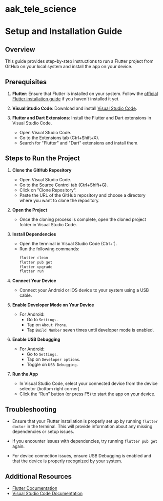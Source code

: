 # aak_tele_science

# Setup and Installation Guide

## Overview

This guide provides step-by-step instructions to run a Flutter project from GitHub on your local system and install the app on your device.

## Prerequisites

1. **Flutter**: Ensure that Flutter is installed on your system. Follow the [official Flutter installation guide](https://flutter.dev/docs/get-started/install) if you haven't installed it yet.

2. **Visual Studio Code**: Download and install [Visual Studio Code](https://code.visualstudio.com/).

3. **Flutter and Dart Extensions**: Install the Flutter and Dart extensions in Visual Studio Code.
   - Open Visual Studio Code.
   - Go to the Extensions tab (Ctrl+Shift+X).
   - Search for "Flutter" and "Dart" extensions and install them.

## Steps to Run the Project

1. **Clone the GitHub Repository**

   - Open Visual Studio Code.
   - Go to the Source Control tab (Ctrl+Shift+G).
   - Click on "Clone Repository".
   - Paste the URL of the GitHub repository and choose a directory where you want to clone the repository.

2. **Open the Project**

   - Once the cloning process is complete, open the cloned project folder in Visual Studio Code.

3. **Install Dependencies**

   - Open the terminal in Visual Studio Code (Ctrl+`).
   - Run the following commands:
     ```bash
     flutter clean
     flutter pub get
     flutter upgrade
     flutter run
     ```

4. **Connect Your Device**
   - Connect your Android or iOS device to your system using a USB cable.
5. **Enable Developer Mode on Your Device**
   - For Android:
     - Go to `Settings`.
     - Tap on `About Phone`.
     - Tap `Build Number` seven times until developer mode is enabled.
6. **Enable USB Debugging**

   - For Android:
     - Go to `Settings`.
     - Tap on `Developer options`.
     - Toggle on `USB Debugging`.

7. **Run the App**
   - In Visual Studio Code, select your connected device from the device selector (bottom right corner).
   - Click the “Run” button (or press F5) to start the app on your device.

## Troubleshooting

- Ensure that your Flutter installation is properly set up by running `flutter doctor` in the terminal. This will provide information about any missing dependencies or setup issues.

- If you encounter issues with dependencies, try running `flutter pub get` again.

- For device connection issues, ensure USB Debugging is enabled and that the device is properly recognized by your system.

## Additional Resources

- [Flutter Documentation](https://flutter.dev/docs)
- [Visual Studio Code Documentation](https://code.visualstudio.com/docs)
